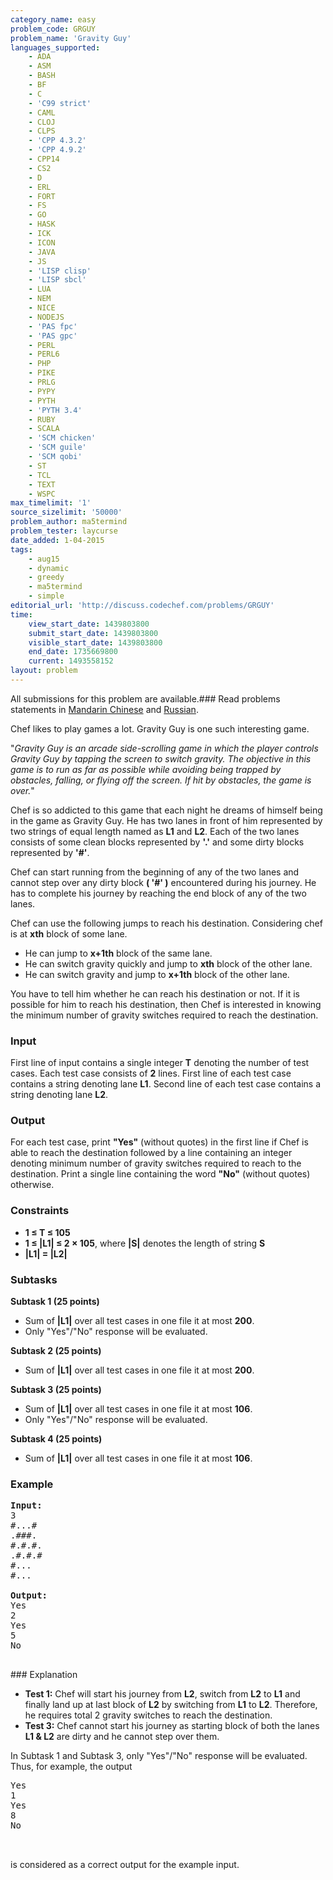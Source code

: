 ```yaml
---
category_name: easy
problem_code: GRGUY
problem_name: 'Gravity Guy'
languages_supported:
    - ADA
    - ASM
    - BASH
    - BF
    - C
    - 'C99 strict'
    - CAML
    - CLOJ
    - CLPS
    - 'CPP 4.3.2'
    - 'CPP 4.9.2'
    - CPP14
    - CS2
    - D
    - ERL
    - FORT
    - FS
    - GO
    - HASK
    - ICK
    - ICON
    - JAVA
    - JS
    - 'LISP clisp'
    - 'LISP sbcl'
    - LUA
    - NEM
    - NICE
    - NODEJS
    - 'PAS fpc'
    - 'PAS gpc'
    - PERL
    - PERL6
    - PHP
    - PIKE
    - PRLG
    - PYPY
    - PYTH
    - 'PYTH 3.4'
    - RUBY
    - SCALA
    - 'SCM chicken'
    - 'SCM guile'
    - 'SCM qobi'
    - ST
    - TCL
    - TEXT
    - WSPC
max_timelimit: '1'
source_sizelimit: '50000'
problem_author: ma5termind
problem_tester: laycurse
date_added: 1-04-2015
tags:
    - aug15
    - dynamic
    - greedy
    - ma5termind
    - simple
editorial_url: 'http://discuss.codechef.com/problems/GRGUY'
time:
    view_start_date: 1439803800
    submit_start_date: 1439803800
    visible_start_date: 1439803800
    end_date: 1735669800
    current: 1493558152
layout: problem
---
```

All submissions for this problem are available.###  Read problems statements in [Mandarin Chinese](http://www.codechef.com/download/translated/AUG15/mandarin/GRGUY.pdf) and [Russian](http://www.codechef.com/download/translated/AUG15/russian/GRGUY.pdf).

Chef likes to play games a lot. Gravity Guy is one such interesting game.

"_Gravity Guy is an arcade side-scrolling game in which the player controls Gravity Guy by tapping the screen to switch gravity. The objective in this game is to run as far as possible while avoiding being trapped by obstacles, falling, or flying off the screen. If hit by obstacles, the game is over._"

Chef is so addicted to this game that each night he dreams of himself being in the game as Gravity Guy. He has two lanes in front of him represented by two strings of equal length named as **L1** and **L2**. Each of the two lanes consists of some clean blocks represented by **'.'** and some dirty blocks represented by **'#'**.

Chef can start running from the beginning of any of the two lanes and cannot step over any dirty block **( '#' )** encountered during his journey. He has to complete his journey by reaching the end block of any of the two lanes.

Chef can use the following jumps to reach his destination. Considering chef is at **xth** block of some lane.

- He can jump to **x+1th** block of the same lane.
- He can switch gravity quickly and jump to **xth** block of the other lane.
- He can switch gravity and jump to **x+1th** block of the other lane.

You have to tell him whether he can reach his destination or not. If it is possible for him to reach his destination, then Chef is interested in knowing the minimum number of gravity switches required to reach the destination.

### Input

First line of input contains a single integer **T** denoting the number of test cases. Each test case consists of **2** lines. First line of each test case contains a string denoting lane **L1**. Second line of each test case contains a string denoting lane **L2**.

### Output

For each test case, print **"Yes"** (without quotes) in the first line if Chef is able to reach the destination followed by a line containing an integer denoting minimum number of gravity switches required to reach to the destination. Print a single line containing the word **"No"** (without quotes) otherwise.

### Constraints

- **1 ≤ T ≤ 105**
- **1 ≤ |L1| ≤ 2 × 105**, where **|S|** denotes the length of string **S**
- **|L1| = |L2|**

### Subtasks

**Subtask 1 (25 points)**

- Sum of **|L1|** over all test cases in one file it at most **200**.
- Only "Yes"/"No" response will be evaluated.


**Subtask 2 (25 points)**

- Sum of **|L1|** over all test cases in one file it at most **200**.


**Subtask 3 (25 points)**

- Sum of **|L1|** over all test cases in one file it at most **106**.
- Only "Yes"/"No" response will be evaluated.


**Subtask 4 (25 points)**

- Sum of **|L1|** over all test cases in one file it at most **106**.

### Example

<pre><b>Input:</b>
3
#...#
.###.
#.#.#.
.#.#.#
#...
#...

<b>Output:</b>
Yes
2
Yes
5
No

</pre>### Explanation
- **Test 1:** Chef will start his journey from **L2**, switch from **L2** to **L1** and finally land up at last block of **L2** by switching from **L1** to **L2**. Therefore, he requires total 2 gravity switches to reach the destination.
- **Test 3:** Chef cannot start his journey as starting block of both the lanes **L1 & L2** are dirty and he cannot step over them.


In Subtask 1 and Subtask 3, only "Yes"/"No" response will be evaluated. Thus, for example, the output

<pre>
Yes
1
Yes
8
No


</pre>is considered as a correct output for the example input.